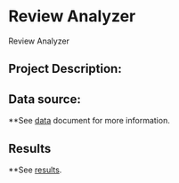 # Review Analyzer
Review Analyzer

## Project Description:


## Data source:
**See [data](docs/data.md) document for more information.

## Results
**See [results](docs/results.md).